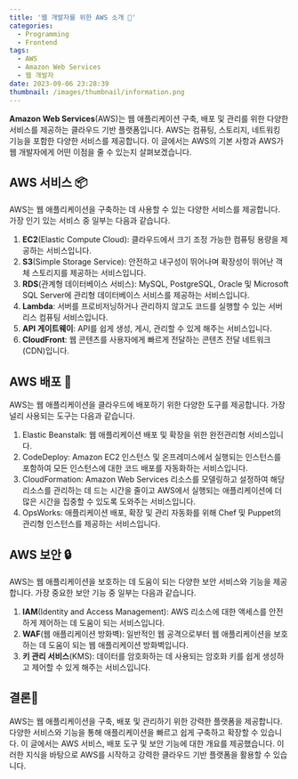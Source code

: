 ```yaml
---
title: '웹 개발자를 위한 AWS 소개 🚀'
categories:
  - Programming
  - Frontend
tags:
  - AWS
  - Amazon Web Services
  - 웹 개발자
date: 2023-09-06 23:28:39
thumbnail: /images/thumbnail/information.png
---
```


**Amazon Web Services**(AWS)는 웹 애플리케이션 구축, 배포 및 관리를 위한 다양한 서비스를 제공하는 클라우드 기반 플랫폼입니다. AWS는 컴퓨팅, 스토리지, 네트워킹 기능을 포함한 다양한 서비스를 제공합니다. 이 글에서는 AWS의 기본 사항과 AWS가 웹 개발자에게 어떤 이점을 줄 수 있는지 살펴보겠습니다.

## AWS 서비스 📦

AWS는 웹 애플리케이션을 구축하는 데 사용할 수 있는 다양한 서비스를 제공합니다. 가장 인기 있는 서비스 중 일부는 다음과 같습니다.

1. **EC2**(Elastic Compute Cloud): 클라우드에서 크기 조정 가능한 컴퓨팅 용량을 제공하는 서비스입니다.
2. **S3**(Simple Storage Service): 안전하고 내구성이 뛰어나며 확장성이 뛰어난 객체 스토리지를 제공하는 서비스입니다.
3. **RDS**(관계형 데이터베이스 서비스): MySQL, PostgreSQL, Oracle 및 Microsoft SQL Server에 관리형 데이터베이스 서비스를 제공하는 서비스입니다.
4. **Lambda**: 서버를 프로비저닝하거나 관리하지 않고도 코드를 실행할 수 있는 서버리스 컴퓨팅 서비스입니다.
5. **API 게이트웨이**: API를 쉽게 생성, 게시, 관리할 수 있게 해주는 서비스입니다.
6. **CloudFront**: 웹 콘텐츠를 사용자에게 빠르게 전달하는 콘텐츠 전달 네트워크(CDN)입니다.

## AWS 배포 🚀

AWS는 웹 애플리케이션을 클라우드에 배포하기 위한 다양한 도구를 제공합니다. 가장 널리 사용되는 도구는 다음과 같습니다.

1. Elastic Beanstalk: 웹 애플리케이션 배포 및 확장을 위한 완전관리형 서비스입니다.
2. CodeDeploy: Amazon EC2 인스턴스 및 온프레미스에서 실행되는 인스턴스를 포함하여 모든 인스턴스에 대한 코드 배포를 자동화하는 서비스입니다.
3. CloudFormation: Amazon Web Services 리소스를 모델링하고 설정하여 해당 리소스를 관리하는 데 드는 시간을 줄이고 AWS에서 실행되는 애플리케이션에 더 많은 시간을 집중할 수 있도록 도와주는 서비스입니다.
4. OpsWorks: 애플리케이션 배포, 확장 및 관리 자동화를 위해 Chef 및 Puppet의 관리형 인스턴스를 제공하는 서비스입니다.

## AWS 보안 🔒

AWS는 웹 애플리케이션을 보호하는 데 도움이 되는 다양한 보안 서비스와 기능을 제공합니다. 가장 중요한 보안 기능 중 일부는 다음과 같습니다.

1. **IAM**(Identity and Access Management): AWS 리소스에 대한 액세스를 안전하게 제어하는 ​​데 도움이 되는 서비스입니다.
2. **WAF**(웹 애플리케이션 방화벽): 일반적인 웹 공격으로부터 웹 애플리케이션을 보호하는 데 도움이 되는 웹 애플리케이션 방화벽입니다.
3. **키 관리 서비스**(KMS): 데이터를 암호화하는 데 사용되는 암호화 키를 쉽게 생성하고 제어할 수 있게 해주는 서비스입니다.

## 결론🔑

AWS는 웹 애플리케이션을 구축, 배포 및 관리하기 위한 강력한 플랫폼을 제공합니다. 다양한 서비스와 기능을 통해 애플리케이션을 빠르고 쉽게 구축하고 확장할 수 있습니다. 이 글에서는 AWS 서비스, 배포 도구 및 보안 기능에 대한 개요를 제공했습니다. 이러한 지식을 바탕으로 AWS를 시작하고 강력한 클라우드 기반 플랫폼을 활용할 수 있습니다.
